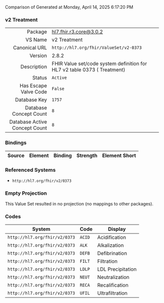 Comparison of 
Generated at Monday, April 14, 2025 6:17:20 PM

### v2 Treatment

|      |     |
| ---: | --- |
| Package | hl7.fhir.r3.core@3.0.2 |
| VS Name | v2 Treatment |
| Canonical URL | `http://hl7.org/fhir/ValueSet/v2-0373` |
| Version | 2.8.2 |
| Description | FHIR Value set/code system definition for HL7 v2 table 0373 ( Treatment) |
| Status | `Active` |
| Has Escape Valve Code | `False` |
| Database Key | `1757` |
| Database Concept Count | `8` |
| Database Active Concept Count | `8` |
### Bindings

| Source | Element | Binding | Strength | Element Short |
| ------ | ------- | ------- | -------- | ------------- |

### Referenced Systems

* `http://hl7.org/fhir/v2/0373`
### Empty Projection

This Value Set resulted in no projection (no mappings to other packages).

### Codes

| System | Code | Display |
| ------ | ---- | ------- |
| `http://hl7.org/fhir/v2/0373` | `ACID` | Acidification |
| `http://hl7.org/fhir/v2/0373` | `ALK` | Alkalization |
| `http://hl7.org/fhir/v2/0373` | `DEFB` | Defibrination |
| `http://hl7.org/fhir/v2/0373` | `FILT` | Filtration |
| `http://hl7.org/fhir/v2/0373` | `LDLP` | LDL Precipitation |
| `http://hl7.org/fhir/v2/0373` | `NEUT` | Neutralization |
| `http://hl7.org/fhir/v2/0373` | `RECA` | Recalification |
| `http://hl7.org/fhir/v2/0373` | `UFIL` | Ultrafiltration |
